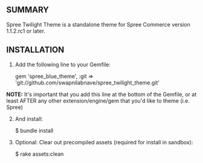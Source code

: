 SUMMARY
-------

Spree Twilight Theme is a standalone theme for Spree Commerce version 1.1.2.rc1 or later.

INSTALLATION
------------

1. Add the following line to your Gemfile:

    gem 'spree_blue_theme', :git => 'git://github.com/swapnilabnave/spree_twilight_theme.git'

**NOTE:** It's important that you add this line at the bottom of the Gemfile, or at least AFTER any other extension/engine/gem that you'd like to theme (i.e. Spree)

2. And install:

    $ bundle install

3. Optional: Clear out precompiled assets (required for install in sandbox):

    $ rake assets:clean
    
